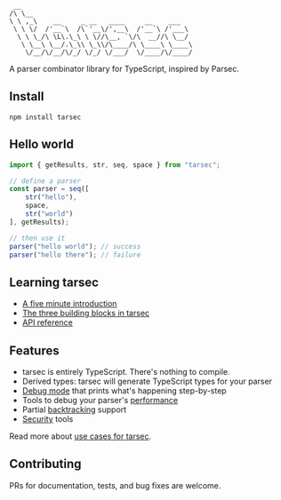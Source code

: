 ```
 __
/\ \__
\ \ ,_\    __     _ __   ____     __    ___
 \ \ \/  /'__`\  /\`'__\/',__\  /'__`\ /'___\
  \ \ \_/\ \L\.\_\ \ \//\__, `\/\  __//\ \__/
   \ \__\ \__/.\_\\ \_\\/\____/\ \____\ \____\
    \/__/\/__/\/_/ \/_/ \/___/  \/____/\/____/
```

A parser combinator library for TypeScript, inspired by Parsec.

## Install

```
npm install tarsec
```

## Hello world

```ts
import { getResults, str, seq, space } from "tarsec";

// define a parser
const parser = seq([
    str("hello"),
    space,
    str("world")
], getResults);

// then use it
parser("hello world"); // success
parser("hello there"); // failure
```

## Learning tarsec
- [A five minute introduction](/tutorials/5-minute-intro.md)
- [The three building blocks in tarsec](/tutorials/three-building-blocks.md)
- [API reference](https://egonschiele.github.io/tarsec/)

## Features
- tarsec is entirely TypeScript. There's nothing to compile.
- Derived types: tarsec will generate TypeScript types for your parser
- [Debug mode](/tutorials/debugging.md) that prints what's happening step-by-step
- Tools to debug your parser's [performance](/tutorials/performance.md)
- Partial [backtracking](/tutorials/backtracking.md) support
- [Security](/tutorials/security.md) tools

Read more about [use cases for tarsec](/tutorials/use-case.md).

## Contributing
PRs for documentation, tests, and bug fixes are welcome.